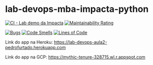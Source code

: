 # lab-devops-mba-impacta-python

[![CI - Lab demo da Impacta](https://github.com/pedrofurtado/lab-devops-mba-impacta-python/actions/workflows/ci.yml/badge.svg)](https://github.com/pedrofurtado/lab-devops-mba-impacta-python/actions/workflows/ci.yml)
[![Maintainability Rating](https://sonarcloud.io/api/project_badges/measure?project=lab-devops-mba-impacta-pedrofurtado&metric=sqale_rating)](https://sonarcloud.io/dashboard?id=lab-devops-mba-impacta-pedrofurtado)

[![Bugs](https://sonarcloud.io/api/project_badges/measure?project=lab-devops-mba-impacta-pedrofurtado&metric=bugs)](https://sonarcloud.io/dashboard?id=lab-devops-mba-impacta-pedrofurtado)
[![Code Smells](https://sonarcloud.io/api/project_badges/measure?project=lab-devops-mba-impacta-pedrofurtado&metric=code_smells)](https://sonarcloud.io/dashboard?id=lab-devops-mba-impacta-pedrofurtado)
[![Lines of Code](https://sonarcloud.io/api/project_badges/measure?project=lab-devops-mba-impacta-pedrofurtado&metric=ncloc)](https://sonarcloud.io/dashboard?id=lab-devops-mba-impacta-pedrofurtado)


Link do app na Heroku: https://lab-devops-aula2-pedrofurtado.herokuapp.com

Link do app na GCP: https://mythic-tenure-328715.wl.r.appspot.com
